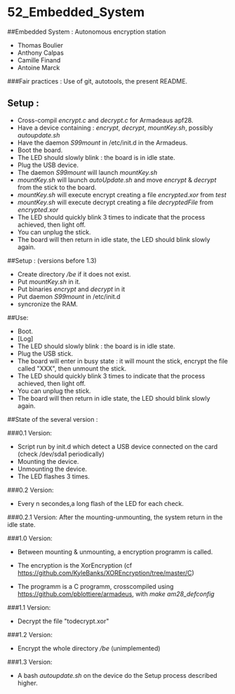 # 52_Embedded_System
##Embedded System : Autonomous encryption station

- Thomas Boulier
- Anthony Calpas
- Camille Finand
- Antoine Marck


###Fair practices :
Use of git, autotools, the present README.

## Setup :
- Cross-compil *encrypt.c* and *decrypt.c* for Armadeaus apf28.
- Have a device containing : *encrypt*, *decrypt*, *mountKey.sh*, possibly *autoupdate.sh*
- Have the daemon *S99mount* in /etc/init.d in the Armadeus.
- Boot the board.
- The LED should slowly blink : the board is in idle state.
- Plug the USB device.
- The daemon *S99mount* will launch *mountKey.sh*
- *mountKey.sh* will launch *autoUpdate.sh* and move *encrypt* & *decrypt* from the stick to the board.
- *mountKey.sh* will execute encrypt creating a file *encrypted.xor* from *test*
- *mountKey.sh* will execute decrypt creating a file *decryptedFile* from *encrypted.xor*
- The LED should quickly blink 3 times to indicate that the process achieved, then light off.
- You can unplug the stick.
- The board will then return in idle state, the LED should blink slowly again.




##Setup : (versions before 1.3)
- Create directory */be* if it does not exist.
- Put *mountKey.sh* in it.
- Put binaries *encrypt* and *decrypt* in it
- Put daemon *S99mount* in /etc/init.d
- syncronize the RAM.

##Use:
- Boot.
- [Log]
- The LED should slowly blink : the board is in idle state.
- Plug the USB stick.
- The board will enter in busy state : it will mount the stick, encrypt the file called "XXX", then unmount the stick.
- The LED should quickly blink 3 times to indicate that the process achieved, then light off.
- You can unplug the stick.
- The board will then return in idle state, the LED should blink slowly again.





##State of the several version :

###0.1 Version:
- Script run by init.d which detect a USB device connected on the card (check /dev/sda1 periodically)
- Mounting the device.
- Unmounting the device.
- The LED flashes 3 times.

###0.2 Version:
- Every n secondes,a long flash of the LED for each check.

###0.2.1 Version:
After the mounting-unmounting, the system return in the idle state.

###1.0 Version:
- Between mounting & unmounting, a encryption programm is called.
- The encryption is the XorEncryption (cf https://github.com/KyleBanks/XOREncryption/tree/master/C)

- The programm is a C programm, crosscompiled using https://github.com/pblottiere/armadeus, with *make am28_defconfig*

###1.1 Version:
- Decrypt the file "todecrypt.xor"

###1.2 Version:
- Encrypt the whole directory */be* (unimplemented)
 
###1.3 Version:
- A bash *autoupdate.sh* on the device do the Setup process described higher.

